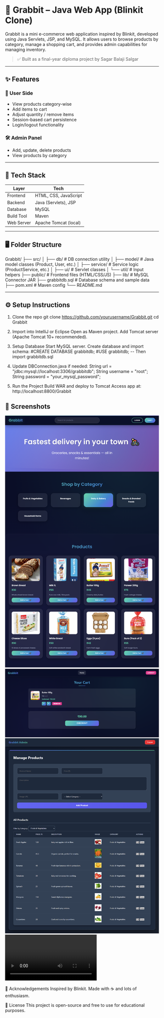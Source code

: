 # 🛒 Grabbit – Java Web App (Blinkit Clone)

Grabbit is a mini e-commerce web application inspired by Blinkit, developed using Java Servlets, JSP, and MySQL. It allows users to browse products by category, manage a shopping cart, and provides admin capabilities for managing inventory.

> ✅ Built as a final-year diploma project by Sagar Balaji Salgar

---

## ✨ Features

### 👤 User Side
- View products category-wise
- Add items to cart
- Adjust quantity / remove items
- Session-based cart persistence
- Login/logout functionality

### 🛠️ Admin Panel
- Add, update, delete products
- View products by category

---

## 🧰 Tech Stack

| Layer        | Tech                          |
|-------------|-------------------------------|
| Frontend     | HTML, CSS, JavaScript         |
| Backend      | Java (Servlets), JSP          |
| Database     | MySQL                         |
| Build Tool   | Maven                         |
| Web Server   | Apache Tomcat (local)         |

---

## 🖥️ Folder Structure

Grabbit/
├── src/
│ ├── db/ # DB connection utility
│ ├── model/ # Java model classes (Product, User, etc.)
│ ├── service/ # Service logic (ProductService, etc.)
│ ├── ui/ # Servlet classes
│ └── util/ # Input helpers
├── public/ # Frontend files (HTML/CSS/JS)
├── lib/ # MySQL Connector JAR
├── grabbitdb.sql # Database schema and sample data
├── pom.xml # Maven config
└── README.md

---

## ⚙️ Setup Instructions

1. Clone the repo
  git clone https://github.com/yourusername/Grabbit.git
  cd Grabbit

2. Import into IntelliJ or Eclipse
  Open as Maven project.
  Add Tomcat server (Apache Tomcat 10+ recommended).

3. Setup Database
  Start MySQL server.
  Create database and import schema:
    #CREATE DATABASE grabbitdb;
    #USE grabbitdb;
    -- Then import grabbitdb.sql

4. Update DBConnection.java if needed:
    String url = "jdbc:mysql://localhost:3306/grabbitdb";
    String username = "root";
    String password = "your_mysql_password";

5. Run the Project
  Build WAR and deploy to Tomcat
  Access app at: http://localhost:8800/Grabbit

  ## 📸 Screenshots
![Homepage](assets/homepage.png)
![Cart Page](assets/cart.png)
![Admin Panel](assets/admin.png)
![Screen Recording](assets/screenrec.mp4)

🙌 Acknowledgements
Inspired by Blinkit. Made with ☕ and lots of enthusiasm.

📜 License
This project is open-source and free to use for educational purposes.
